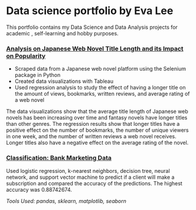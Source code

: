 # Data science portfolio by Eva Lee
This portfolio contains my Data Science and Data Analysis projects for academic , self-learning and hobby purposes.

### [Analysis on Japanese Web Novel Title Length and its Impact on Popularity](https://github.com/fangevalee/Portfolio/blob/4259afb3b043bca557261084b7c38acddaa9c704/WebNovel/WebNovelAnalysis.md)
* Scraped data from a Japanese web novel platform using the Selenium package in Python
* Created data visualizations with Tableau
* Used regression analysis to study the effect of having a longer title on the amount of views, bookmarks, written reviews, and average rating of a web novel<br>

The data visualizations show that the average title length of Japanese web novels has been increasing over time and fantasy novels have longer titles than other genres.
The regression results show that longer titles have a positive effect on the number of bookmarks, the number of unique viewers in one week, and the number of written reviews a web novel receives. Longer titles also have a negative effect on the average rating of the novel.<br>


### [Classification: Bank Marketing Data](https://github.com/fangevalee/Portfolio/blob/main/notebook/Bank%20Marketing.ipynb) 
Used logistic regression, k-nearest neighbors, decision tree, neural network, and support vector machine to predict if a client will make a subscription and compared the accuracy of the predictions. The highest accuracy was 0.88742674.<br>

*Tools Used: pandas, sklearn, matplotlib, seaborn*


